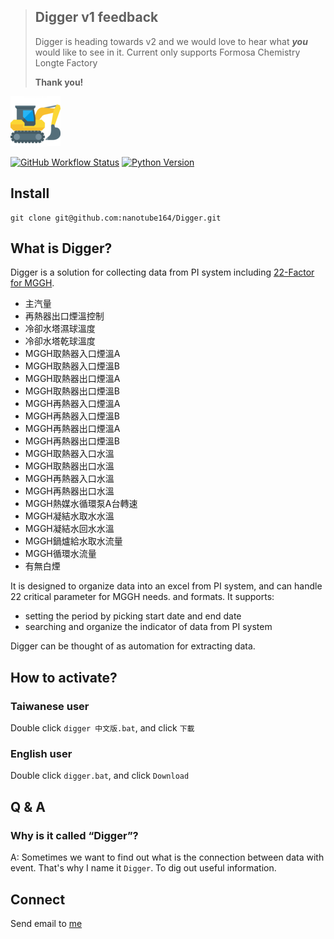 > ## Digger v1 feedback
> Digger is heading towards v2 and we would love to hear what _**you**_ would like to see in it. 
> Current only supports Formosa Chemistry Longte Factory
>
> **Thank you!**

![Digger](logo.png?raw=true)

[![GitHub Workflow Status](https://img.shields.io/github/actions/workflow/status/spf13/viper/ci.yaml?branch=master&style=flat-square)](https://github.com/spf13/viper/actions?query=workflow%3ACI)
[![Python Version](https://img.shields.io/badge/python%20version-%3E=3.7.6-61CFDD.svg?style=flat-square)](https://www.python.org/downloads/release/python-376/)

## Install

```shell
git clone git@github.com:nanotube164/Digger.git
```

## What is Digger?

Digger is a solution for collecting data from PI system including [22-Factor for MGGH]((https://www.scirp.org/journal/paperinformation.aspx?paperid=96324)).
* 主汽量	
* 再熱器出口煙溫控制	
* 冷卻水塔濕球溫度	
* 冷卻水塔乾球溫度	
* MGGH取熱器入口煙溫A	
* MGGH取熱器入口煙溫B	
* MGGH取熱器出口煙溫A	
* MGGH取熱器出口煙溫B	
* MGGH再熱器入口煙溫A	
* MGGH再熱器入口煙溫B	
* MGGH再熱器出口煙溫A	
* MGGH再熱器出口煙溫B	
* MGGH取熱器入口水溫	
* MGGH取熱器出口水溫	
* MGGH再熱器入口水溫	
* MGGH再熱器出口水溫	
* MGGH熱媒水循環泵A台轉速	
* MGGH凝結水取水水溫	
* MGGH凝結水回水水溫	
* MGGH鍋爐給水取水流量	
* MGGH循環水流量	
* 有無白煙



It is designed to organize data into an excel from PI system, and can handle 22 critical parameter for MGGH needs.
and formats. It supports:

* setting the period by picking start date and end date
* searching and organize the indicator of data from PI system


Digger can be thought of as automation for extracting data.


## How to activate?

### Taiwanese user 

Double click `digger 中文版.bat`, and click `下載`

### English user

Double click `digger.bat`, and click `Download`

## Q & A

### Why is it called “Digger”?

A: Sometimes we want to find out what is the connection between data with event. That's why I name it `Digger`. To dig out useful information.

## Connect

Send email to [me](nicholas.cheng.1106@gmail.com)
